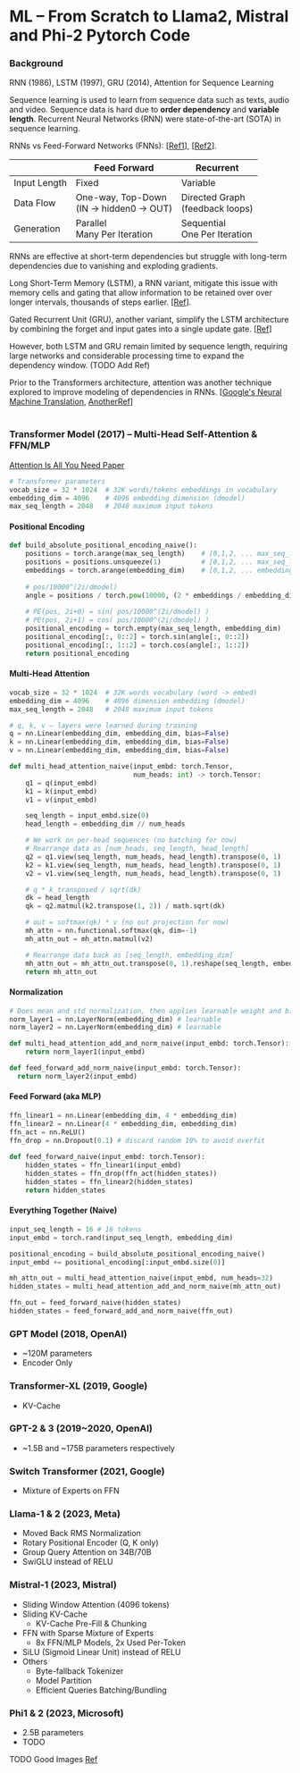 # ML – From Scratch to Llama2, Mistral and Phi-2 Pytorch Code

### Background

<summary>RNN (1986), LSTM (1997), GRU (2014), Attention for Sequence Learning</summary>

Sequence learning is used to learn from sequence data such as texts, audio and
video. Sequence data is hard due to <b>order dependency</b> and <b>variable
length</b>. Recurrent Neural Networks (RNN) were state-of-the-art (SOTA) in
sequence learning.

RNNs vs Feed-Forward Networks (FNNs):
[[Ref1](https://www.geeksforgeeks.org/difference-between-feed-forward-neural-networks-and-recurrent-neural-networks/)],
[[Ref2](https://stats.stackexchange.com/questions/2213/whats-the-difference-between-feed-forward-and-recurrent-neural-networks)].

|              | Feed Forward                                | Recurrent                          |
|--------------|---------------------------------------------|------------------------------------|
| Input Length | Fixed                                       | Variable                           |
| Data Flow    | One-way, Top-Down<br>(IN -> hidden0 -> OUT) | Directed Graph<br>(feedback loops) |
| Generation   | Parallel<br>Many Per Iteration              | Sequential<br> One Per Iteration   |


RNNs are effective at short-term dependencies but struggle with long-term dependencies due to vanishing and exploding gradients.

Long Short-Term Memory (LSTM), a RNN variant, mitigate this issue with memory cells and gating that allow information to be retained over over longer intervals, thousands of steps earlier. [[Ref](http://colah.github.io/posts/2015-08-Understanding-LSTMs/)]. 

Gated Recurrent Unit (GRU), another variant, simplify the LSTM architecture by combining the forget and input gates into a single update gate. 
[[Ref](https://towardsdatascience.com/illustrated-guide-to-lstms-and-gru-s-a-step-by-step-explanation-44e9eb85bf21)]

However, both LSTM and GRU remain limited by sequence length, requiring large networks and considerable processing time to expand the dependency window. (TODO Add Ref)

Prior to the Transformers architecture, attention was another technique explored to improve modeling of dependencies in RNNs. [[Google's Neural Machine Translation](https://arxiv.org/abs/1609.08144), [AnotherRef](https://arxiv.org/abs/1601.06733)]
</br></br>

### Transformer Model (2017) – Multi-Head Self-Attention & FFN/MLP

[Attention Is All You Need Paper](https://arxiv.org/pdf/1706.03762.pdf)


```python
# Transformer parameters
vocab_size = 32 * 1024  # 32K words/tokens embeddings in vocabulary
embedding_dim = 4096    # 4096 embedding dimension (dmodel)
max_seq_length = 2048   # 2048 maximum input tokens
```

#### Positional Encoding

```python
def build_absolute_positional_encoding_naive():
    positions = torch.arange(max_seq_length)    # [0,1,2, ... max_seq_length]
    positions = positions.unsqueeze(1)          # [0,1,2, ... max_seq_length][]
    embeddings = torch.arange(embedding_dim)    # [0,1,2, ... embedding_dim]
    
    # pos/10000^(2i/dmodel)
    angle = positions / torch.pow(10000, (2 * embeddings / embedding_dim))
    
    # PE(pos, 2i+0) = sin( pos/10000^(2i/dmodel) )
    # PE(pos, 2i+1) = cos( pos/10000^(2i/dmodel) )
    positional_encoding = torch.empty(max_seq_length, embedding_dim)
    positional_encoding[:, 0::2] = torch.sin(angle[:, 0::2])
    positional_encoding[:, 1::2] = torch.cos(angle[:, 1::2])
    return positional_encoding
```

#### Multi-Head Attention

```python
vocab_size = 32 * 1024  # 32K words vocabulary (word -> embed)
embedding_dim = 4096    # 4096 dimension embedding (dmodel)
max_seq_length = 2048   # 2048 maximum input tokens

# q, k, v – layers were learned during training
q = nn.Linear(embedding_dim, embedding_dim, bias=False)
k = nn.Linear(embedding_dim, embedding_dim, bias=False)
v = nn.Linear(embedding_dim, embedding_dim, bias=False)

def multi_head_attention_naive(input_embd: torch.Tensor,
                               num_heads: int) -> torch.Tensor:
    q1 = q(input_embd)
    k1 = k(input_embd)
    v1 = v(input_embd)

    seq_length = input_embd.size(0)
    head_length = embedding_dim // num_heads

    # We work on per-head sequences (no batching for now)
    # Rearrange data as [num_heads, seq_length, head_length]
    q2 = q1.view(seq_length, num_heads, head_length).transpose(0, 1)
    k2 = k1.view(seq_length, num_heads, head_length).transpose(0, 1)
    v2 = v1.view(seq_length, num_heads, head_length).transpose(0, 1)

    # q * k_transposed / sqrt(dk)
    dk = head_length
    qk = q2.matmul(k2.transpose(1, 2)) / math.sqrt(dk)

    # out = softmax(qk) * v (no out projection for now)
    mh_attn = nn.functional.softmax(qk, dim=-1)
    mh_attn_out = mh_attn.matmul(v2)

    # Rearrange data back as [seq_length, embedding_dim] 
    mh_attn_out = mh_attn_out.transpose(0, 1).reshape(seq_length, embedding_dim)
    return mh_attn_out
```

#### Normalization

```python
# Does mean and std normalization, then applies learnable weight and bias
norm_layer1 = nn.LayerNorm(embedding_dim) # learnable
norm_layer2 = nn.LayerNorm(embedding_dim) # learnable

def multi_head_attention_add_and_norm_naive(input_embd: torch.Tensor):
    return norm_layer1(input_embd)

def feed_forward_add_norm_naive(input_embd: torch.Tensor):
  return norm_layer2(input_embd)
```


#### Feed Forward (aka MLP)

```python
ffn_linear1 = nn.Linear(embedding_dim, 4 * embedding_dim)
ffn_linear2 = nn.Linear(4 * embedding_dim, embedding_dim)
ffn_act = nn.ReLU()
ffn_drop = nn.Dropout(0.1) # discard random 10% to avoid overfit 
  
def feed_forward_naive(input_embd: torch.Tensor):
    hidden_states = ffn_linear1(input_embd)
    hidden_states = ffn_drop(ffn_act(hidden_states))
    hidden_states = ffn_linear2(hidden_states)
    return hidden_states
```


#### Everything Together (Naive)

```python
input_seq_length = 16 # 16 tokens
input_embd = torch.rand(input_seq_length, embedding_dim)

positional_encoding = build_absolute_positional_encoding_naive()
input_embd += positional_encoding[:input_embd.size(0)]

mh_attn_out = multi_head_attention_naive(input_embd, num_heads=32)
hidden_states = multi_head_attention_add_and_norm_naive(mh_attn_out)

ffn_out = feed_forward_naive(hidden_states)
hidden_states = feed_forward_add_and_norm_naive(ffn_out)
```

### GPT Model (2018, OpenAI) 
- ~120M parameters
- Encoder Only


### Transformer-XL (2019, Google)
- KV-Cache


### GPT-2 & 3 (2019~2020, OpenAI) 
- ~1.5B and ~175B parameters respectively


### Switch Transformer (2021, Google)
- Mixture of Experts on FFN


### Llama-1 & 2 (2023, Meta)
- Moved Back RMS Normalization
- Rotary Positional Encoder (Q, K only)
- Group Query Attention on 34B/70B
- SwiGLU instead of RELU


### Mistral-1 (2023, Mistral)
- Sliding Window Attention (4096 tokens)
- Sliding KV-Cache
  - KV-Cache Pre-Fill & Chunking
- FFN with Sparse Mixture of Experts
  - 8x FFN/MLP Models, 2x Used Per-Token
- SiLU (Sigmoid Linear Unit) instead of RELU
- Others
  - Byte-fallback Tokenizer
  - Model Partition
  - Efficient Queries Batching/Bundling


### Phi1 & 2 (2023, Microsoft)
- 2.5B parameters
- TODO


TODO Good
Images [Ref](https://bitshots.github.io/Blogs/rnn-vs-lstm-vs-transformer/)
